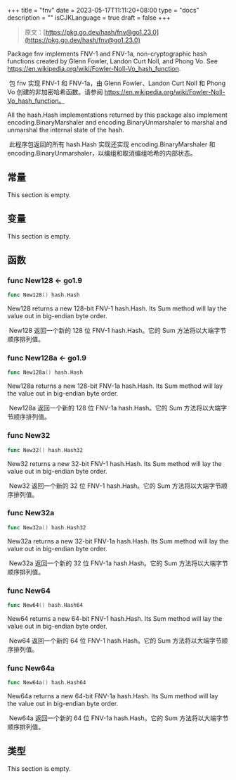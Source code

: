 +++
title = "fnv"
date = 2023-05-17T11:11:20+08:00
type = "docs"
description = ""
isCJKLanguage = true
draft = false
+++
> 原文：[https://pkg.go.dev/hash/fnv@go1.23.0](https://pkg.go.dev/hash/fnv@go1.23.0)

Package fnv implements FNV-1 and FNV-1a, non-cryptographic hash functions created by Glenn Fowler, Landon Curt Noll, and Phong Vo. See https://en.wikipedia.org/wiki/Fowler-Noll-Vo_hash_function.

​	包 fnv 实现 FNV-1 和 FNV-1a，由 Glenn Fowler、Landon Curt Noll 和 Phong Vo 创建的非加密哈希函数。请参阅 https://en.wikipedia.org/wiki/Fowler-Noll-Vo_hash_function。

All the hash.Hash implementations returned by this package also implement encoding.BinaryMarshaler and encoding.BinaryUnmarshaler to marshal and unmarshal the internal state of the hash.

​	此程序包返回的所有 hash.Hash 实现还实现 encoding.BinaryMarshaler 和 encoding.BinaryUnmarshaler，以编组和取消编组哈希的内部状态。

## 常量 

This section is empty.

## 变量

This section is empty.

## 函数

### func New128  <- go1.9

``` go 
func New128() hash.Hash
```

New128 returns a new 128-bit FNV-1 hash.Hash. Its Sum method will lay the value out in big-endian byte order.

​	New128 返回一个新的 128 位 FNV-1 hash.Hash。它的 Sum 方法将以大端字节顺序排列值。

### func New128a  <- go1.9

``` go 
func New128a() hash.Hash
```

New128a returns a new 128-bit FNV-1a hash.Hash. Its Sum method will lay the value out in big-endian byte order.

​	New128a 返回一个新的 128 位 FNV-1a hash.Hash。它的 Sum 方法将以大端字节顺序排列值。

### func New32

```go
func New32() hash.Hash32
```

New32 returns a new 32-bit FNV-1 hash.Hash. Its Sum method will lay the value out in big-endian byte order.

​	New32 返回一个新的 32 位 FNV-1 hash.Hash。它的 Sum 方法将以大端字节顺序排列值。

### func New32a

```go
func New32a() hash.Hash32
```

New32a returns a new 32-bit FNV-1a hash.Hash. Its Sum method will lay the value out in big-endian byte order.

​	New32a 返回一个新的 32 位 FNV-1a hash.Hash。它的 Sum 方法将以大端字节顺序排列值。

### func New64

```go
func New64() hash.Hash64
```

New64 returns a new 64-bit FNV-1 hash.Hash. Its Sum method will lay the value out in big-endian byte order.

​	New64 返回一个新的 64 位 FNV-1 hash.Hash。它的 Sum 方法将以大端字节顺序排列值。

### func New64a

```go
func New64a() hash.Hash64
```

New64a returns a new 64-bit FNV-1a hash.Hash. Its Sum method will lay the value out in big-endian byte order.

​	New64a 返回一个新的 64 位 FNV-1a hash.Hash。它的 Sum 方法将以大端字节顺序排列值。

## 类型

This section is empty.